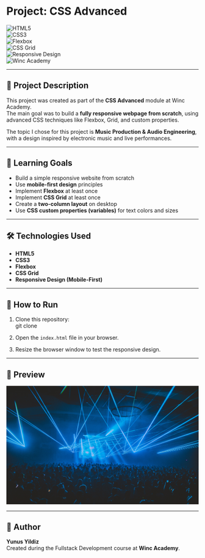 # Project: CSS Advanced

![HTML5](https://img.shields.io/badge/HTML5-E34F26?style=for-the-badge&logo=html5&logoColor=white)  
![CSS3](https://img.shields.io/badge/CSS3-1572B6?style=for-the-badge&logo=css3&logoColor=white)  
![Flexbox](https://img.shields.io/badge/Flexbox-2965f1?style=for-the-badge&logo=css3&logoColor=white)  
![CSS Grid](https://img.shields.io/badge/CSS%20Grid-FF6F61?style=for-the-badge&logo=css3&logoColor=white)  
![Responsive Design](https://img.shields.io/badge/Responsive%20Design-4CAF50?style=for-the-badge&logo=googlechrome&logoColor=white)  
![Winc Academy](https://img.shields.io/badge/Winc%20Academy-0066FF?style=for-the-badge&logo=google-classroom&logoColor=white)

---

## 📖 Project Description

This project was created as part of the **CSS Advanced** module at Winc Academy.  
The main goal was to build a **fully responsive webpage from scratch**, using advanced CSS techniques like Flexbox, Grid, and custom properties.

The topic I chose for this project is **Music Production & Audio Engineering**, with a design inspired by electronic music and live performances.

---

## 🎯 Learning Goals

- Build a simple responsive website from scratch
- Use **mobile-first design** principles
- Implement **Flexbox** at least once
- Implement **CSS Grid** at least once
- Create a **two-column layout** on desktop
- Use **CSS custom properties (variables)** for text colors and sizes

---

## 🛠️ Technologies Used

- **HTML5**
- **CSS3**
- **Flexbox**
- **CSS Grid**
- **Responsive Design (Mobile-First)**

---

## 🚀 How to Run

1. Clone this repository:  
   git clone <your-repo-url>

2. Open the `index.html` file in your browser.

3. Resize the browser window to test the responsive design.

---

## 📸 Preview

![Preview Screenshot](EDM%20picture.jpg)

---

## 👤 Author

**Yunus Yildiz**  
Created during the Fullstack Development course at **Winc Academy**.

